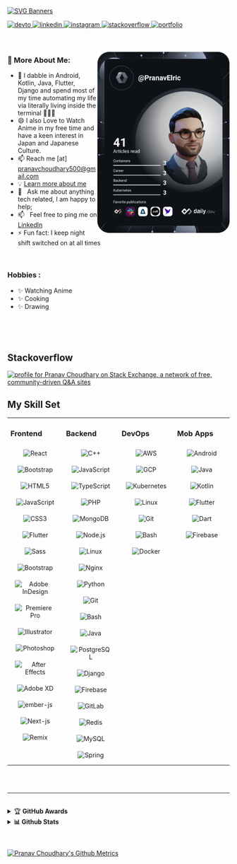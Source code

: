 
 [![SVG Banners](https://svg-banners.vercel.app/api?type=origin&text1=Hey%20there,%20I'm%20Pranav%20Choudhary&text2=%20Primarily%20a%20software%20engineer%20with%20a%20background%20and%20passion%20for%20mobile%20technology.&width=1000&height=400)](https://pranavelric.github.io/)


</div>  



<a href="https://dev.to/pranavelric" target="_blank">
<img src=https://img.shields.io/badge/dev.to-%2308090A.svg?&style=for-the-badge&logo=dev.to&logoColor=white alt=devto style="margin-bottom: 5px;" />
</a>
<a href="[https://www.linkedin.com/in/pranav-choudhary/](https://www.linkedin.com/in/venkatasai-kadamati/)" target="_blank">
<img src=https://img.shields.io/badge/linkedin-%231E77B5.svg?&style=for-the-badge&logo=linkedin&logoColor=white alt=linkedin style="margin-bottom: 5px;" />
</a>
<a href="https://instagram.com/pranav.elric" target="_blank">
<img src=https://img.shields.io/badge/instagram-%23000000.svg?&style=for-the-badge&logo=instagram&logoColor=white alt=instagram style="margin-bottom: 5px;" />
</a>
<a href="https://stackoverflow.com/users/10224590/pranav-choudhary?tab=profile" target="_blank">
<img src=https://img.shields.io/badge/stackoverflow-%23F28032.svg?&style=for-the-badge&logo=stackoverflow&logoColor=white alt=stackoverflow style="margin-bottom: 5px;" />
</a>

<a href="https://pranavelric.github.io/" target="_blank">
<img src=https://img.shields.io/badge/Portfolio-%23000000.svg?style=for-the-badge&logo=firefox&logoColor=#FF7139 alt=portfolio style="margin-bottom: 5px;" />
</a>

<br/>  








<br/>
<br/>

 <a href="https://app.daily.dev/PranavElric"><img src="https://github.com/pranavelric/pranavelric/blob/main/devcard.svg"  style="width: 300px" align="right" alt="Pranav Choudhary's Dev Card"/></a>
 
### 🧐 More About Me:
- 💬  I dabble in Android, Kotlin, Java, Flutter, Django and spend most of my time automating my life via literally living inside the terminal 🤷🏻‍♂️
- 😄  I also Love to Watch Anime in my free time and have a keen interest in Japan and Japanese Culture.
- 📫  Reach me [at] pranavchoudhary500@gmail.com
- 💡  [Learn more about me](https://pranavelric.github.io/)
- 💬  &nbsp; Ask me about anything tech related, I am happy to help;
- 📫  &nbsp; Feel free to ping me on [LinkedIn](https://www.linkedin.com/in/pranav-choudhary/)
- ⚡  Fun fact: I keep night shift switched on at all times   

<br>


###  Hobbies :

- ✨ Watching Anime
- ✨ Cooking
- ✨ Drawing












  
<!--  
## Rapidfire  
<table ><tr ><td valign="top" width="50%" >
  
 
- 💬  I dabble in Android, Kotlin, Java, Flutter, UI/UX and spend most of my time automating my life via literally living inside the terminal 🤷🏻‍♂️

 - 📫  Reach me [at] pranavchoudhary500@gmail.com

- ⚡ Fun fact: I keep night shift switched on at all times   
- 💡 [Learn more about me](https://pranavelric.me/)

</td><td valign="top" width="50%">

<div align="center">


<img src="https://camo.githubusercontent.com/bb27b9c1df90df738e91a54665d3adb08f60583fad2f266ffbde14508e6dc918/68747470733a2f2f692e70696e696d672e636f6d2f6f726967696e616c732f65342f32362f37302f65343236373032656466383734623138316163656431653266613563366364652e676966" align="center" style="width: 100%" />



 </div>   


</td></tr></table>  
 
 -->
 
<br/>
<br/>
<br/>

## Stackoverflow 
<a href="https://stackoverflow.com/users/story/10224590"><img src="https://stackexchange.com/users/flair/14153116.png?theme=dark" width="208" height="58" alt="profile for Pranav Choudhary on Stack Exchange, a network of free, community-driven Q&amp;A sites" title="profile for Pranav Choudhary on Stack Exchange, a network of free, community-driven Q&amp;A sites"></a>
  
  
  
  
  
  
  
  
  ## My Skill Set  
<table><tr><td valign="top" width="25%">



### Frontend  
<div align="center">  
<img style="margin: 10px" src="https://profilinator.rishav.dev/skills-assets/react-original-wordmark.svg" alt="React" height="50" />  
<img style="margin: 10px" src="https://profilinator.rishav.dev/skills-assets/bootstrap-plain.svg" alt="Bootstrap" height="50" />  
<img style="margin: 10px" src="https://profilinator.rishav.dev/skills-assets/html5-original-wordmark.svg" alt="HTML5" height="50" />  
<img style="margin: 10px" src="https://profilinator.rishav.dev/skills-assets/javascript-original.svg" alt="JavaScript" height="50" />  

<img style="margin: 10px" src="https://profilinator.rishav.dev/skills-assets/css3-original-wordmark.svg" alt="CSS3" height="50" />  
  
<img style="margin: 10px" src="https://profilinator.rishav.dev/skills-assets/flutterio-icon.svg" alt="Flutter" height="50" />  
<img style="margin: 10px" src="https://profilinator.rishav.dev/skills-assets/sass-original.svg" alt="Sass" height="50" />  
 <img style="margin: 10px" src="https://profilinator.rishav.dev/skills-assets/bootstrap-plain.svg" alt="Bootstrap" height="50" />  
 
<img style="margin: 10px" src="https://profilinator.rishav.dev/skills-assets/adobeindesign.svg" alt="Adobe InDesign" height="50" />  
<img style="margin: 10px" src="https://profilinator.rishav.dev/skills-assets/adobepremierepro.png" alt="Premiere Pro" height="50" />  
<img style="margin: 10px" src="https://profilinator.rishav.dev/skills-assets/adobe_illustrator-icon.svg" alt="Illustrator" height="50" />  
<img style="margin: 10px" src="https://profilinator.rishav.dev/skills-assets/photoshop-plain.svg" alt="Photoshop" height="50" />  
<img style="margin: 10px" src="https://profilinator.rishav.dev/skills-assets/aftereffects.png" alt="After Effects" height="50" />  
<img style="margin: 10px" src="https://profilinator.rishav.dev/skills-assets/adobexd.png" alt="Adobe XD" height="50" />  
 <img style="margin: 10px" src="https://emberjs.com/images/brand/ember-tomster-lockup-4c.svg" alt="ember-js" height="50" /> 
 
  <img style="margin: 10px" src="https://upload.wikimedia.org/wikipedia/commons/8/8e/Nextjs-logo.svg" alt="Next-js" height="50" /> 
   <img style="margin: 10px" src="https://avatars.githubusercontent.com/u/64235328?s=200&v=4" alt="Remix" height="50" /> 
 


 
</div>

</td><td valign="top" width=25%">



### Backend  
<div align="center">  
<img style="margin: 10px" src="https://profilinator.rishav.dev/skills-assets/cplusplus-original.svg" alt="C++" height="50" />  
<img style="margin: 10px" src="https://profilinator.rishav.dev/skills-assets/javascript-original.svg" alt="JavaScript" height="50" />  
<img style="margin: 10px" src="https://profilinator.rishav.dev/skills-assets/typescript-original.svg" alt="TypeScript" height="50" />  
<img style="margin: 10px" src="https://profilinator.rishav.dev/skills-assets/php-original.svg" alt="PHP" height="50" />  
<img style="margin: 10px" src="https://profilinator.rishav.dev/skills-assets/mongodb-original-wordmark.svg" alt="MongoDB" height="50" />  
<img style="margin: 10px" src="https://profilinator.rishav.dev/skills-assets/nodejs-original-wordmark.svg" alt="Node.js" height="50" />  
<img style="margin: 10px" src="https://profilinator.rishav.dev/skills-assets/linux-original.svg" alt="Linux" height="50" />  
<img style="margin: 10px" src="https://profilinator.rishav.dev/skills-assets/nginx-original.svg" alt="Nginx" height="50" />  
<img style="margin: 10px" src="https://profilinator.rishav.dev/skills-assets/python-original.svg" alt="Python" height="50" />  
<img style="margin: 10px" src="https://profilinator.rishav.dev/skills-assets/git-scm-icon.svg" alt="Git" height="50" />  

<img style="margin: 10px" src="https://profilinator.rishav.dev/skills-assets/gnu_bash-icon.svg" alt="Bash" height="50" />  
<img style="margin: 10px" src="https://profilinator.rishav.dev/skills-assets/java-original-wordmark.svg" alt="Java" height="50" />  
<img style="margin: 10px" src="https://profilinator.rishav.dev/skills-assets/postgresql-original-wordmark.svg" alt="PostgreSQL" height="50" />  
<img style="margin: 10px" src="https://profilinator.rishav.dev/skills-assets/django-original.svg" alt="Django" height="50" />  
<img style="margin: 10px" src="https://profilinator.rishav.dev/skills-assets/firebase.png" alt="Firebase" height="50" />  
<img style="margin: 10px" src="https://profilinator.rishav.dev/skills-assets/gitlab.svg" alt="GitLab" height="50" />  
<img style="margin: 10px" src="https://profilinator.rishav.dev/skills-assets/redis-original-wordmark.svg" alt="Redis" height="50" />  
<img style="margin: 10px" src="https://profilinator.rishav.dev/skills-assets/mysql-original-wordmark.svg" alt="MySQL" height="50" />  
<img style="margin: 10px" src="https://profilinator.rishav.dev/skills-assets/springio-icon.svg" alt="Spring" height="50" />  
</div>

</td><td valign="top" width="25%">



### DevOps  
<div align="center">  
<img style="margin: 10px" src="https://profilinator.rishav.dev/skills-assets/amazonwebservices-original-wordmark.svg" alt="AWS" height="50" />  
<img style="margin: 10px" src="https://profilinator.rishav.dev/skills-assets/google_cloud-icon.svg" alt="GCP" height="50" />  
<img style="margin: 10px" src="https://profilinator.rishav.dev/skills-assets/kubernetes-icon.svg" alt="Kubernetes" height="50" />  
<img style="margin: 10px" src="https://profilinator.rishav.dev/skills-assets/linux-original.svg" alt="Linux" height="50" />  
<img style="margin: 10px" src="https://profilinator.rishav.dev/skills-assets/git-scm-icon.svg" alt="Git" height="50" />  
<img style="margin: 10px" src="https://profilinator.rishav.dev/skills-assets/gnu_bash-icon.svg" alt="Bash" height="50" />  
<img style="margin: 10px" src="https://profilinator.rishav.dev/skills-assets/docker-original-wordmark.svg" alt="Docker" height="50" />  
  
</div>

</td>
 
 <td valign="top" width="25%">



### Mob Apps  
<div align="center">  
<img style="margin: 10px" src="https://profilinator.rishav.dev/skills-assets/android-original-wordmark.svg" alt="Android" height="50" />  
<img style="margin: 10px" src="https://profilinator.rishav.dev/skills-assets/java-original-wordmark.svg" alt="Java" height="50" />  
<img style="margin: 10px" src="https://profilinator.rishav.dev/skills-assets/kotlinlang-icon.svg" alt="Kotlin" height="50" />  
<img style="margin: 10px" src="https://profilinator.rishav.dev/skills-assets/flutterio-icon.svg" alt="Flutter" height="50" /> 
 <img style="margin: 10px" src="https://profilinator.rishav.dev/skills-assets/dartlang-icon.svg" alt="Dart" height="50" />  
 <img style="margin: 10px" src="https://profilinator.rishav.dev/skills-assets/firebase.png" alt="Firebase" height="50" /> 

</div>
</div>

</td>
 
 
 </tr></table>  

<br/>  

  
  
  
  
  
  
  
  
  
  
  
  
  
  
  
  
  
  
<br>
<hr>
<br>

<details>
    <summary>&#127942 <b>GitHub Awards</b></summary><br/>


<a href="https://github.com/ryo-ma/github-profile-trophy"><img src="https://github-profile-trophy.vercel.app/?username=pranavelric&theme=dracula&no-frame=true&column=7&margin-w=10" alt="pranavelric"  /></a> 

</details>


<details>

  <summary><b>📊 Github Stats</b></summary>
<br>
 <p align="left"> <img src="https://komarev.com/ghpvc/?username=pranavelric&label=Profile%20views&color=0e75b6&style=flat" alt="pranavelric" /> </p>


 
 <img src="https://github-readme-stats.vercel.app/api?username=pranavelric&show_icons=true&count_private=true&hide_border=true&theme=vue&hide_border=true&count_private=true&bg_color=050505&title_color=00DCA8&text_color=FDFCFF" />

<br>

<img src="https://github-readme-stats.vercel.app/api/top-langs/?username=pranavelric&hide_border=true&show_icons=true&theme=vue&hide_border=true&count_private=true&bg_color=050505&title_color=00DCA8&text_color=FDFCFF" />  

[![GitHub Streak](http://github-readme-streak-stats.herokuapp.com?user=pranavelric&theme=vision-friendly-dark&hide_border=true&ring=00dca8&stroke=ffffff&currStreakNum=00dca8&sideNums=ffffff&sideLabels=b4fdec&currStreakLabel=27ddbf&fire=a6f2e0&background=050505)](https://github.com/DenverCoder1/github-readme-streak-stats)

</details>




<br> 
<br> 

 <a href="https://metrics.lecoq.io/about/pranavelric"><img src="github-metrics.svg"    alt="Pranav Choudhary's Github Metrics"/></a>



